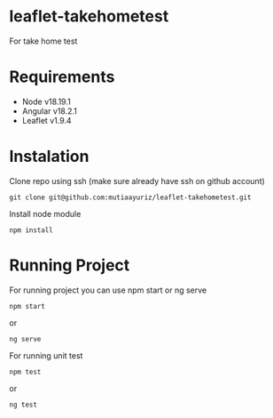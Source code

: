 # leaflet-takehometest

For take home test 

Requirements
============

* Node v18.19.1
* Angular v18.2.1
* Leaflet v1.9.4


Instalation
============

Clone repo using ssh (make sure already have ssh on github account)

    git clone git@github.com:mutiaayuriz/leaflet-takehometest.git

Install node module

    npm install


Running Project
============

For running project you can use npm start or ng serve

    npm start

or

    ng serve


For running unit test

    npm test

or

    ng test
